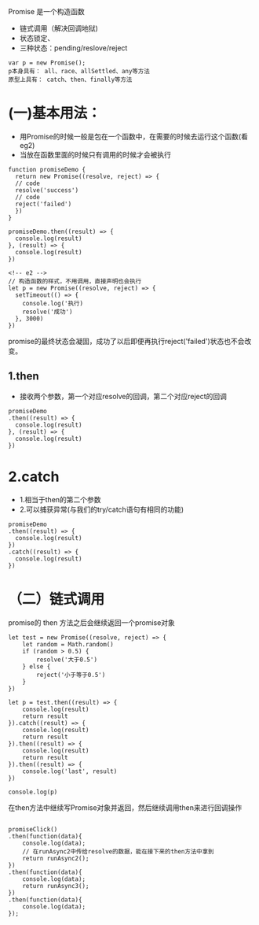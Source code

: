 Promise 是一个构造函数
- 链式调用（解决回调地狱)
- 状态锁定、
- 三种状态：pending/reslove/reject 

```
var p = new Promise();
p本身具有： all、race、allSettled、any等方法
原型上具有： catch、then、finally等方法
```

# (一)基本用法：
- 用Promise的时候一般是包在一个函数中，在需要的时候去运行这个函数(看eg2)
- 当放在函数里面的时候只有调用的时候才会被执行

```
function promiseDemo {
  return new Promise((resolve, reject) => {
  // code
  resolve('success')
  // code 
  reject('failed') 
  })
}

promiseDemo.then((result) => {
  console.log(result)
}, (result) => {
  console.log(result)
})

<!-- e2 -->
// 构造函数的样式，不用调用，直接声明也会执行
let p = new Promise((resolve, reject) => {
  setTimeout(() => {
    console.log('执行)
    resolve('成功')
  }, 3000)
})

```
promise的最终状态会凝固，成功了以后即便再执行reject('failed')状态也不会改变。
## 1.then
- 接收两个参数，第一个对应resolve的回调，第二个对应reject的回调

```
promiseDemo
.then((result) => {
  console.log(result)
}, (result) => {
  console.log(result)
})
```
# 2.catch 
- 1.相当于then的第二个参数
- 2.可以捕获异常(与我们的try/catch语句有相同的功能)

```
promiseDemo
.then((result) => {
  console.log(result)
})
.catch((result) => {
  console.log(result)
})
```

# （二）链式调用
promise的 then 方法之后会继续返回一个promise对象

```
let test = new Promise((resolve, reject) => {
    let random = Math.random()
    if (random > 0.5) {
        resolve('大于0.5')
    } else {
        reject('小于等于0.5')
    }
})

let p = test.then((result) => {
    console.log(result)
    return result
}).catch((result) => {
    console.log(result)
    return result
}).then((result) => {
    console.log(result)
    return result
}).then((result) => {
    console.log('last', result)
})

console.log(p)
```

在then方法中继续写Promise对象并返回，然后继续调用then来进行回调操作

```

promiseClick()
.then(function(data){
    console.log(data);
    // 在runAsync2中传给resolve的数据，能在接下来的then方法中拿到
    return runAsync2(); 
})
.then(function(data){
    console.log(data);
    return runAsync3();
})
.then(function(data){
    console.log(data);
});

```


